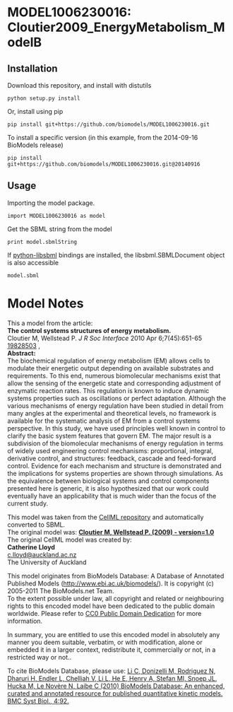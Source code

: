 # MODEL1006230016: Cloutier2009_EnergyMetabolism_ModelB

## Installation

Download this repository, and install with distutils

`python setup.py install`

Or, install using pip

`pip install git+https://github.com/biomodels/MODEL1006230016.git`

To install a specific version (in this example, from the 2014-09-16 BioModels release)

`pip install git+https://github.com/biomodels/MODEL1006230016.git@20140916`

## Usage

Importing the model package.

`import MODEL1006230016 as model`

Get the SBML string from the model

`print model.sbmlString`

If [python-libsbml](https://pypi.python.org/pypi/python-libsbml) bindings are
installed, the libsbml.SBMLDocument object is also accessible

`model.sbml`


# Model Notes


This a model from the article:  
**The control systems structures of energy metabolism.**   
Cloutier M, Wellstead P. _J R Soc Interface_ 2010 Apr 6;7(45):651-65
[19828503](http://www.ncbi.nlm.nih.gov/pubmed/19828503) ,  
**Abstract:**   
The biochemical regulation of energy metabolism (EM) allows cells to modulate
their energetic output depending on available substrates and requirements. To
this end, numerous biomolecular mechanisms exist that allow the sensing of the
energetic state and corresponding adjustment of enzymatic reaction rates. This
regulation is known to induce dynamic systems properties such as oscillations
or perfect adaptation. Although the various mechanisms of energy regulation
have been studied in detail from many angles at the experimental and
theoretical levels, no framework is available for the systematic analysis of
EM from a control systems perspective. In this study, we have used principles
well known in control to clarify the basic system features that govern EM. The
major result is a subdivision of the biomolecular mechanisms of energy
regulation in terms of widely used engineering control mechanisms:
proportional, integral, derivative control, and structures: feedback, cascade
and feed-forward control. Evidence for each mechanism and structure is
demonstrated and the implications for systems properties are shown through
simulations. As the equivalence between biological systems and control
components presented here is generic, it is also hypothesized that our work
could eventually have an applicability that is much wider than the focus of
the current study.

This model was taken from the [CellML
repository](http://www.cellml.org/models) and automatically converted to SBML.  
The original model was: [ **Cloutier M, Wellstead P. (2009) - version=1.0**
](http://models.cellml.org/exposure/1298e7f3cdd664d79ac289b591126ab5)  
The original CellML model was created by:  
**Catherine Lloyd**   
c.lloyd@auckland.ac.nz  
The University of Auckland  

This model originates from BioModels Database: A Database of Annotated
Published Models (http://www.ebi.ac.uk/biomodels/). It is copyright (c)
2005-2011 The BioModels.net Team.  
To the extent possible under law, all copyright and related or neighbouring
rights to this encoded model have been dedicated to the public domain
worldwide. Please refer to [CC0 Public Domain
Dedication](http://creativecommons.org/publicdomain/zero/1.0/) for more
information.

In summary, you are entitled to use this encoded model in absolutely any
manner you deem suitable, verbatim, or with modification, alone or embedded it
in a larger context, redistribute it, commercially or not, in a restricted way
or not..  
  
To cite BioModels Database, please use: [Li C, Donizelli M, Rodriguez N,
Dharuri H, Endler L, Chelliah V, Li L, He E, Henry A, Stefan MI, Snoep JL,
Hucka M, Le Novère N, Laibe C (2010) BioModels Database: An enhanced, curated
and annotated resource for published quantitative kinetic models. BMC Syst
Biol., 4:92.](http://www.ncbi.nlm.nih.gov/pubmed/20587024)


